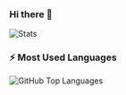 ### Hi there 👋

<!--
**ArnaudBuchholz/ArnaudBuchholz** is a ✨ _special_ ✨ repository because its `README.md` (this file) appears on your GitHub profile.

Here are some ideas to get you started:

- 🔭 I’m currently working on ...
- 🌱 I’m currently learning ...
- 👯 I’m looking to collaborate on ...
- 🤔 I’m looking for help with ...
- 💬 Ask me about ...
- 📫 How to reach me: ...
- 😄 Pronouns: ...
- ⚡ Fun fact: ...
-->

<img align="top" alt="Stats" src="https://github-readme-stats.vercel.app/api?username=ArnaudBuchholz&show_icons=true&hide_border=true&hide=prs,contribs" />

### ⚡ Most Used Languages
<img align="top" alt="GitHub Top Languages" src="https://github-readme-stats.vercel.app/api/top-langs/?username=ArnaudBuchholz&langs_count=5&layout=compact" />

